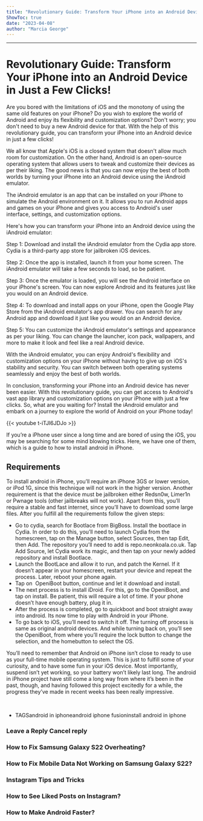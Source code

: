 ```yaml
---
title: "Revolutionary Guide: Transform Your iPhone into an Android Device in Just a Few Clicks!"
ShowToc: true 
date: "2023-04-08"
author: "Marcia George"
---
```

*****
# Revolutionary Guide: Transform Your iPhone into an Android Device in Just a Few Clicks!

Are you bored with the limitations of iOS and the monotony of using the same old features on your iPhone? Do you wish to explore the world of Android and enjoy its flexibility and customization options? Don't worry; you don't need to buy a new Android device for that. With the help of this revolutionary guide, you can transform your iPhone into an Android device in just a few clicks!

We all know that Apple's iOS is a closed system that doesn't allow much room for customization. On the other hand, Android is an open-source operating system that allows users to tweak and customize their devices as per their liking. The good news is that you can now enjoy the best of both worlds by turning your iPhone into an Android device using the iAndroid emulator.

The iAndroid emulator is an app that can be installed on your iPhone to simulate the Android environment on it. It allows you to run Android apps and games on your iPhone and gives you access to Android's user interface, settings, and customization options.

Here's how you can transform your iPhone into an Android device using the iAndroid emulator:

Step 1: Download and install the iAndroid emulator from the Cydia app store. Cydia is a third-party app store for jailbroken iOS devices.

Step 2: Once the app is installed, launch it from your home screen. The iAndroid emulator will take a few seconds to load, so be patient.

Step 3: Once the emulator is loaded, you will see the Android interface on your iPhone's screen. You can now explore Android and its features just like you would on an Android device.

Step 4: To download and install apps on your iPhone, open the Google Play Store from the iAndroid emulator's app drawer. You can search for any Android app and download it just like you would on an Android device.

Step 5: You can customize the iAndroid emulator's settings and appearance as per your liking. You can change the launcher, icon pack, wallpapers, and more to make it look and feel like a real Android device.

With the iAndroid emulator, you can enjoy Android's flexibility and customization options on your iPhone without having to give up on iOS's stability and security. You can switch between both operating systems seamlessly and enjoy the best of both worlds.

In conclusion, transforming your iPhone into an Android device has never been easier. With this revolutionary guide, you can get access to Android's vast app library and customization options on your iPhone with just a few clicks. So, what are you waiting for? Install the iAndroid emulator and embark on a journey to explore the world of Android on your iPhone today!

{{< youtube t-iTJl6JDJo >}} 



If you’re a iPhone user since a long time and are bored of using the iOS, you may be searching for some mind blowing tricks. Here, we have one of them, which is a guide to how to install android in iPhone.
 

 
## Requirements
 
To install android in iPhone, you’ll require an iPhone 3GS or lower version, or iPod 1G, since this technique will not work in the higher version. Another requirement is that the device must be jailbroken either Redsn0w, Limer1n or Pwnage tools (other jailbreaks will not work). Apart from this, you’ll require a stable and fast internet, since you’ll have to download some large files.
After you fulfill all the requirements follow the given steps:
 
- Go to cydia, search for Bootlace from BigBoss. Install the bootlace in Cydia. In order to do this, you’ll need to launch Cydia from the homescreen, tap on the Manage button, select Sources, then tap Edit, then Add. The repository you’ll need to add is repo.neonkoala.co.uk. Tap Add Source, let Cydia work its magic, and then tap on your newly added repository and install Bootlace.
 - Launch the BootLace and allow it to run, and patch the Kernel. If it doesn’t appear in your homescreen, restart your device and repeat the process. Later, reboot your phone again.
 - Tap on  OpeniBoot button, continue and let it download and install.
 - The next process is to install iDroid. For this, go to the OpeniBoot, and tap on install. Be patient, this will require a lot of time. If your phone doesn’t have enough battery, plug it in.
 - After the process is completed, go to quickboot and boot straight away into android. Its now time to play with Android in your iPhone.
 - To go back to iOS, you’ll need to switch it off. The turning off process is same as original android devices. And while turning back on, you’ll see the OpeniBoot, from where you’ll require the lock button to change the selection, and the homebutton to select the OS.

 
You’ll need to remember that Android on iPhone isn’t close to ready to use as your full-time mobile operating system. This is just to fulfill some of your curiosity, and to have some fun in your iOS device. Most importantly, suspend isn’t yet working, so your battery won’t likely last long. The android in iPhone project have still come a long way from where it’s been in the past, though, and having followed this project excitedly for a while, the progress they’ve made in recent weeks has been really impressive.
 
 
 
- TAGSandroid in iphoneandroid iphone fusioninstall android in iphone

 
### Leave a Reply Cancel reply

 
### How to Fix Samsung Galaxy S22 Overheating?
 
### How to Fix Mobile Data Not Working on Samsung Galaxy S22?
 
### Instagram Tips and Tricks
 
### How to See Liked Posts on Instagram?
 
### How to Make Android Faster?




